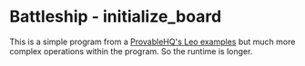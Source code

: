 # Battleship - initialize_board

This is a simple program from a [ProvableHQ's Leo examples](https://github.com/ProvableHQ/leo-examples) but much more complex operations within the program. So the runtime is longer.
